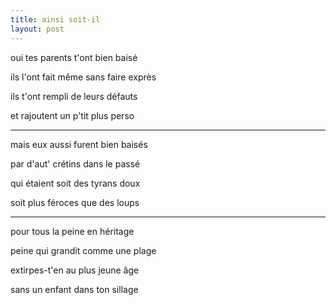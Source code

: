 ```yaml
---
title: ainsi soit-il
layout: post
---
```


oui tes parents t'ont bien baisé

ils l'ont fait même sans faire exprès

ils t'ont rempli de leurs défauts

et rajoutent un p'tit plus perso

---

mais eux aussi furent bien baisés

par d'aut' crétins dans le passé

qui étaient soit des tyrans doux

soit plus féroces que des loups

---

pour tous la peine en héritage

peine qui grandit comme une plage

extirpes-t'en au plus jeune âge

sans un enfant dans ton sillage
